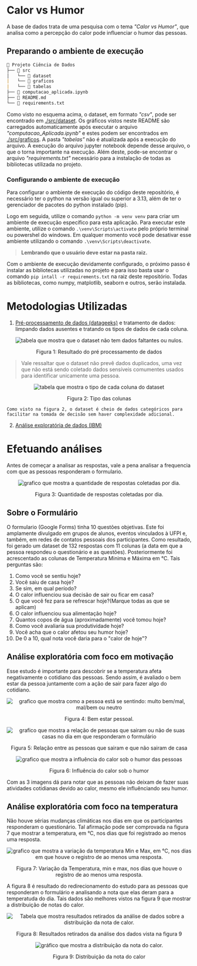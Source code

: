 # Calor vs Humor 

A base de dados trata de uma pesquisa com o tema *"Calor vs Humor"*, que analisa como a percepção do calor pode influenciar o humor das pessoas.

## Preparando o ambiente de execução

```markdown
📁 Projeto Ciência de Dados
├── 📁 src
│   └── 📁 dataset
|   └── 📁 graficos
|   └── 📁 tabelas
├── 📄 computacao_aplicada.ipynb
├── 📄 README.md
└── 📄 requirements.txt
```
Como visto no esquema acima, o dataset, em formato *"csv"*, pode ser encontrado em [./src/dataset](./src/dataset). Os gráficos vistos neste README são carregados automaticamente após executar o arquivo *"computacao_Aplicada.ipynb"* e estes podem ser encontrados em [./src/graficos](./src/graficos/). A pasta *"tabelas"* não é atualizada após a execução do arquivo. A execução do arquivo jupyter notebook depende desse arquivo, o que o torna importante na execução. Além deste, pode-se encontrar o arquivo *"requirements.txt"* necessário para a instalação de todas as bibliotecas utilizada no projeto.

### Configurando o ambiente de execução

Para configurar o ambiente de execução do código deste repositório, é necessário ter o python na versão igual ou superior a 3.13, além de ter o gerenciador de pacotes do python instalado (pip).

Logo em seguida, utilize o comando `python -m venv venv` para criar um ambiente de execução específico para esta aplicação. Para executar este ambiente, utilize o comando `.\venv\Scripts\activate` pelo próprio terminal ou powershel do windows. Em qualquer momento você pode desativar esse ambiente utilizando o comando `.\venv\Scripts\deactivate`.

> **Lembrando que o usuário deve estar na pasta raiz.**

Com o ambiente de execução devidamente configurado, o próximo passo é instalar as bibliotecas utilizadas no projeto e para isso basta usar o comando `pip intall -r requirements.txt` na raiz deste repositório. Todas as bibliotecas, como numpy, matplotlib, seaborn e outros, serão instalada.

# Metodologias Utilizadas

1. [Pré-processamento de dados (datageeks)](https://www.datageeks.com.br/pre-processamento-de-dados/) e tratamento de dados: limpando dados ausentes e tratando os tipos de dados de cada coluna.
<div align="center"> 
<img src="./src/tabelas/preprocessamentoDados.png" alt="tabela que mostra que o dataset não tem dados faltantes ou nulos."/>
<p>Figura 1: Resultado do pré processamento de dados</p>
</div>

> Vale ressaltar que o dataset não prevê dados duplicados, uma vez que não está sendo coletado dados sensíveis comumentes usados para identificar unicamente uma pessoa.

<div align="center"> 
<img src="./src/tabelas/tipoColunas.png" alt="tabela que mostra o tipo de cada coluna do dataset"/>
<p>Figura 2: Tipo das colunas</p>
</div>

    Como visto na figura 2, o dataset é cheio de dados categóricos para facilitar na tomada de decisão sem haver complexidade adicional.

2. [Análise exploratória de dados (IBM)](https://www.ibm.com/br-pt/think/topics/exploratory-data-analysis)

# Efetuando análises

Antes de começar a analisar as respostas, vale a pena analisar a frequencia com que as pessoas responderam o formulario.

<div align="center"> 
<img src="./src/graficos/numero_de_resposta_por_dia.png" alt="grafico que mostra a quantidade de respostas coletadas por dia."/>
<p>Figura 3: Quantidade de respostas coletadas por dia.</p>
</div>

## Sobre o Formulário

O formulario (Google Forms) tinha 10 questões objetivas. Este foi amplamente divulgado em grupos de alunos, eventos vinculados à UFPI e, também, em redes de contatos pessoais dos participantes. Como resultado, foi gerado um dataset de 132 respostas com 11 colunas (a data em que a pessoa respondeu o questionário e as questões). Posteriormente foi acrescentado as colunas de Temperatura Minima e Máxima em °C. Tais perguntas são:
1. Como você se sentiu hoje?
2. Você saiu de casa hoje?
3. Se sim, em qual período?
4. O calor influenciou sua decisão de sair ou ficar em casa?
5. O que você fez para se refrescar hoje?(Marque todas as que se aplicam)
6. O calor influenciou sua alimentação hoje?
7. Quantos copos de água (aproximadamente) você tomou hoje?
8. Como você avaliaria sua produtividade hoje?
9. Você acha que o calor afetou seu humor hoje?
10. De 0 a 10, qual nota você daria para o "calor de hoje"?

## Análise exploratória com foco em motivação

Esse estudo é importante para descobrir se a temperatura afeta negativamente o cotidiano das pessoas. Sendo assim, é avaliado o bem estar da pessoa juntamente com a ação de sair para fazer algo do cotidiano.

<div align="center"> 
<img src="./src/graficos/distribuicao_resposta_1.png" alt="grafico que mostra como a pessoa está se sentindo: multo bem/mal, mal/bem ou neutro"/>
<p>Figura 4: Bem estar pessoal.</p>
</div>

<div align="center"> 
<img src="./src/graficos/distribuicao_resposta_2.png" alt="grafico que mostra a relação de pessoas que sairam ou não de suas casas no dia em que responderam o formulário"/>
<p>Figura 5: Relação entre as pessoas que sairam e que não sairam de casa</p>
</div>

<div align="center"> 
<img src="./src/graficos/relacaoDeSentirVsInfluenciaDoCalor.png" alt="grafico que mostra a influência do calor sob o humor das pessoas"/>
<p>Figura 6: Influência do calor sob o humor</p>
</div>

Com as 3 imagens dá para notar que as pessoas não deixam de fazer suas atividades cotidianas devido ao calor, mesmo ele influênciando seu humor.

## Análise exploratória com foco na temperatura

Não houve sérias mudanças climáticas nos dias em que os participantes responderam o questionário. Tal afirmação pode ser comprovada na figura 7 que mostrar a temperatura, em °C, nos dias que foi registrado ao menos uma resposta.

<div align="center"> 
<img src="./src/graficos/variacao_temperatura_nos_dias_registrados_min_max.png" alt="grafico que mostra a variação da temperatura Min e Max, em °C, nos dias em que houve o registro de ao menos uma resposta."/>
<p>Figura 7: Variação da Temperatura, min e max, nos dias que houve o registro de ao menos uma resposta.</p>
</div>

A figura 8 é resultado do redirecionamento do estudo para as pessoas que responderam o formulário e analisando a nota que elas deram para a temperatuda do dia. Tais dados são melhores vistos na figura 9 que mostrar a distribuição de notas do calor.

<div align="center"> 
<img src="./src/tabelas/dados_capturados_da_distribuicao_De_temperatura.png" alt="Tabela que mostra resultados retirados da análise de dados sobre a distribuição da nota de calor."/>
<p>Figura 8: Resultados retirados da análise dos dados vista na figura 9</p>
</div>

<div align="center"> 
<img src="./src/graficos/distribuicao_da_nota_do_calor.png" alt="gráfico que mostra a distribuição da nota do calor."/>
<p>Figura 9: Distribuição da nota do calor</p>
</div>